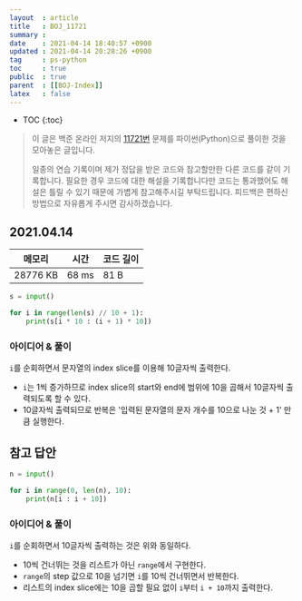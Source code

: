 ```yaml
---
layout  : article
title   : BOJ_11721
summary : 
date    : 2021-04-14 18:40:57 +0900
updated : 2021-04-14 20:28:26 +0900
tag     : ps-python
toc     : true
public  : true
parent  : [[BOJ-Index]]
latex   : false
---
```

* TOC
{:toc}

> 이 글은 백준 온라인 저지의 [11721번](https://www.acmicpc.net/problem/11721) 문제를 파이썬(Python)으로 풀이한 것을 모아놓은 글입니다.
>
> 일종의 연습 기록이며 제가 정답을 받은 코드와 참고할만한 다른 코드를 같이 기록합니다. 필요한 경우 코드에 대한 해설을 기록합니다만 코드는 통과했어도 해설은 틀릴 수 있기 때문에 가볍게 참고해주시길 부탁드립니다. 피드백은 편하신 방법으로 자유롭게 주시면 감사하겠습니다.

## 2021.04.14

| 메모리    | 시간  | 코드 길이 |
| --------- | ----- | --------- |
| 28776 KB  | 68 ms | 81 B      |

```python
s = input()

for i in range(len(s) // 10 + 1):
    print(s[i * 10 : (i + 1) * 10])
```

### 아이디어 & 풀이

`i`를 순회하면서 문자열의 index slice를 이용해 10글자씩 출력한다.

* `i`는 1씩 증가하므로 index slice의 start와 end에 범위에 10을 곱해서 10글자씩 출력되도록 할 수 있다.
* 10글자씩 출력되므로 반복은 '입력된 문자열의 문자 개수를 10으로 나눈 것 + 1' 만큼 실행한다.

## 참고 답안

```python
n = input()

for i in range(0, len(n), 10):
    print(n[i : i + 10])
```

### 아이디어 & 풀이

`i`를 순회하면서 10글자씩 출력하는 것은 위와 동일하다.

* 10씩 건너뛰는 것을 리스트가 아닌 `range`에서 구현한다.
* `range`의 step 값으로 10을 넘기면 `i`를 10씩 건너뛰면서 반복한다.
* 리스트의 index slice에는 10을 곱할 필요 없이 `i`부터 `i + 10`까지 출력한다.

